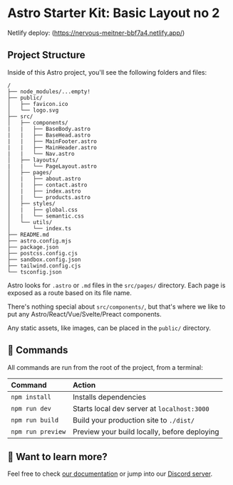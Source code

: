 # Astro Starter Kit: Basic Layout no 2

Netlify deploy: (https://nervous-meitner-bbf7a4.netlify.app/)


## Project Structure

Inside of this Astro project, you'll see the following folders and files:

```
/
├── node_modules/...empty!
├── public/
│   ├── favicon.ico
│   └── logo.svg
├── src/
│   ├── components/
|   |   ├── BaseBody.astro
|   |   ├── BaseHead.astro
|   |   ├── MainFooter.astro
|   |   ├── MainHeader.astro
|   |   └── Nav.astro
│   ├── layouts/
|   |   └── PageLayout.astro
│   ├── pages/
│   |   ├── about.astro
│   |   ├── contact.astro
│   |   ├── index.astro
│   |   └── products.astro
│   ├── styles/
│   |   ├── global.css
│   |   └── semantic.css
│   └── utils/
│       └── index.ts
├── README.md
├── astro.config.mjs
├── package.json
├── postcss.config.cjs
├── sandbox.config.json
├── tailwind.config.cjs
└── tsconfig.json
```

Astro looks for `.astro` or `.md` files in the `src/pages/` directory. Each page is exposed as a route based on its file name.

There's nothing special about `src/components/`, but that's where we like to put any Astro/React/Vue/Svelte/Preact components.

Any static assets, like images, can be placed in the `public/` directory.

## 🧞 Commands

All commands are run from the root of the project, from a terminal:

| Command           | Action                                       |
|:----------------  |:-------------------------------------------- |
| `npm install`     | Installs dependencies                        |
| `npm run dev`     | Starts local dev server at `localhost:3000`  |
| `npm run build`   | Build your production site to `./dist/`      |
| `npm run preview` | Preview your build locally, before deploying |

## 👀 Want to learn more?

Feel free to check [our documentation](https://github.com/withastro/astro) or jump into our [Discord server](https://astro.build/chat).
